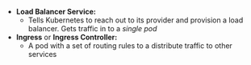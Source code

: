 - **Load Balancer Service:**
  - Tells Kubernetes to reach out to its provider and provision a load balancer. Gets traffic in to a *single pod*
- **Ingress** or **Ingress Controller:**
  - A pod with a set of routing rules to a distribute traffic to other services